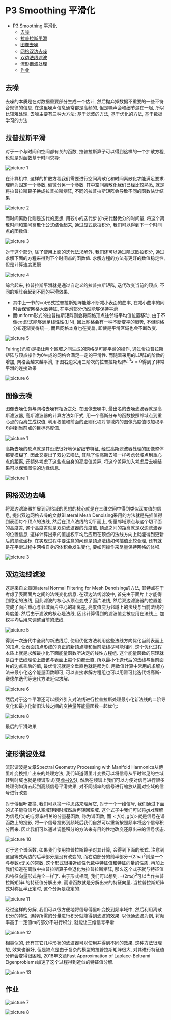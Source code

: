 # P3 Smoothing 平滑化

- [P3 Smoothing 平滑化](#p3-smoothing-平滑化)
  - [去噪](#去噪)
  - [拉普拉斯平滑](#拉普拉斯平滑)
  - [图像去噪](#图像去噪)
  - [网格双边去噪](#网格双边去噪)
  - [双边法线滤波](#双边法线滤波)
  - [流形谐波处理](#流形谐波处理)
  - [作业](#作业)

## 去噪

去噪的本质是在对数据重要部分生成一个估计, 然后抛弃掉数据不重要的一些不符合规律的信息, 在这里噪声信息通常都是高频的, 但是噪声会和细节混在一起, 所以比较难处理. 去噪主要有三种大方法: 基于滤波的方法, 基于优化的方法, 基于数据学习的方法.

## 拉普拉斯平滑

对于一个与时间和空间都有关的函数, 拉普拉斯算子可以得到这样的一个扩散方程, 也就是对函数基于时间求导:

![picture 1](Media/69ac5d01ca52d96409ef44724d6a62a6b4a255887fb56b8b35287f28483db77b.png)  

在计算机中, 这样的扩散方程我们需要进行空间离散化和时间离散化才能满足要求. 理解为固定一个参数, 偏微分另一个参数. 其中空间离散化我们已经比较熟悉, 就是将拉普拉斯算子换成拉普拉斯矩阵, 不同的拉普拉斯矩阵会导致不同的函数估计结果

![picture 2](Media/ac438677fb0a439e11b702607ac37bb1d704e1d93e89daca80d93af5292d3ae4.png)  

而时间离散化则是迭代的思想, 用较小的迭代步长h来代替微分的时间量, 将这个离散时间和空间离散化公式结合起来, 通过显式欧拉积分, 我们可以得到下一个时间点的函数值:

![picture 3](Media/7e8b17604f2b3c3669f5df07cd90aa01c629cc5788461db77b58bda00bc7665d.png)  

对于这个部分, 除了使用上面的迭代法求解外, 我们还可以通过隐式欧拉积分, 通过求解下面的方程来得到下个时间点的函数值. 求解方程的方法有更好的数值稳定性, 但是计算速度更慢

![picture 4](Media/7ac64f0b8df6e4d4d6d879897a6c25bb6ac3f326077eddc116509b6fab3fa616.png)  

综合起来, 拉普拉斯平滑就是通过自定义的拉普拉斯矩阵, 迭代改变当前的顶点, 不同的矩阵会起到不同的平滑效果. 
- 其中上一节的cot形式拉普拉斯矩阵能够不断减小表面的曲率, 在减小曲率的同时会保留网格大致特征, 在平滑部分仍然能够保持平滑
- 而uniform形式的拉普拉斯矩阵则会将网格顶点往邻域平均值位置移动, 由于不像cot形式能够满足线性性(LIN), 因此网格会有一种不断变平的趋势, 不但网格分布逐渐变得统一, 而且网格本身也在变扁, 即使是平滑区域也会不断改变.

![picture 5](Media/27afa76ed4110ad9920a4392b45f72592a2191aecabf72c0f4d00807ee5ace4b.png)  

Fairing(光顺)是指让两个区域之间生成的网格尽可能平滑的操作, 通过令拉普拉斯矩阵与顶点操作为0生成的网格会满足一定的平滑性. 而随着采用的L矩阵的阶数的增加, 网格会越来越平滑, 下图右边采用三阶次的拉普拉斯矩阵$L^3x=0$得到了非常平滑的连接效果

![picture 6](Media/c24b4e3636670281f1713e2107b9d175132a2ca1b095f216b4e6aa7632cfe62d.png)  

## 图像去噪

图像去噪任务与网格去噪有相近之处. 在图像去噪中, 最出名的去噪滤波器就是高斯滤波器, 高斯滤波器的计算方法如下式, 用一个高斯分布的函数按照邻域点到重心点的距离生成权值, 利用权值和前面的正则化项对邻域内的图像亮度值取加权平均得到当前点的目标亮度值.

![picture 1](Media/d96d8a67f91369c2487692d62401a03ab28e6811bd7194515b68ddd2a9428b91.png)  

高斯去噪的缺点就是其没法很好地保留细节特征, 经过高斯滤波器处理的图像整体都变模糊了. 因此又提出了双边去噪法, 其除了像高斯去噪一样考虑邻域点到重心点的距离, 还额外考虑了这些点自身的亮度值差异, 将这个差异加入考虑后去噪结果可以保留图像的边缘信息.

![picture 1](Media/d7ef9f7e5f21279efe60300d0874de2b7240f7f193924a28179c19c04ea02685.png)  

## 网格双边去噪

将双边滤波器扩展到网格域的思想的核心就是在三维空间中得到类似深度值的信息, 提出双边网格去噪的文献Bilateral Mesh Denoising采用的方法就是先插值得到表面每个顶点的法线, 然后在顶点法线的切平面上, 衡量邻域顶点与这个切平面的高度差, 这个高度差就是双边滤波器的亮度值, 顶点之间的距离就是双边滤波器的位置信息, 这样计算出来的值加权平均后应用在顶点的法线方向上就能得到更新后的顶点坐标. 在实现过程中要注意的问题是顶点法线如何插值比较合理, 还有就是在平滑过程中网格自身的体积会发生变化, 要如何操作来尽量保持网格的体积.

![picture 3](Media/7ea288ecb4d554085f83b087c8ccae91a3dd182c2d9660568e7af62d7fd7350b.png)  

## 双边法线滤波

这是来自文章Bilateral Normal Filtering for Mesh Denoising的方法, 其特点在于考虑了表面面片之间的法线变化信息. 在双边法线滤波中, 首先由于面片上才能得到稳定的法线, 因此滤波的核心从顶点变成了面片法线, 然后双边滤波器的位置差变成了面片重心与邻域面片中心的距离差, 亮度值变为邻域上的法线与当前法线的角度差. 然后由于滤波的核心是法线, 因此计算得到的滤波值会被应用在法线上, 加权平均后用来调整当前的法线.

![picture 5](Media/94119f2ecb942611cd98f3cdc1f0f5eaf861c55f7a17549d0d9655b2450eaebd.png)  

得到一次迭代中全局的新法线后, 使用优化方法利用这些法线方向优化当前表面上的顶点, 让表面顶点形成的真正的新顶点能和当前法线尽可能相同. 这个优化过程本质上就是求解最小化下面能量函数所决定的线性方程组. 这个能量函数的原理就是由于法线理论上应该与表面上每个边都垂直, 所以最小化迭代后的法线与当前面片的边点乘后的值, 最优情况就是全垂直也就是都为0. 用数值计算中常用的求解方法来最小化这个能量函数即可, 可以直接求解方程组也可以用雅可比迭代或高斯-赛德尔迭代等迭代方法近似求解.

![picture 6](Media/1d28751efd048571b7f9c4dd46e5cc4b3d447c5be03af70fb9ac5dbe22810b26.png)  

然后对于这个平滑还可以额外引入对法线进行拉普拉斯处理最小化新法线的二阶导变化和最小化新旧法线之间的变换量等能量函数一起优化:

![picture 8](Media/8ebae0e6dea86626f817c9848c1731f01beb4476e9e63fc17019b70096fb7202.png)  

最后的平滑效果

![picture 9](Media/dee78ccc35271757f9eaec3df9faceb374f1cfc0d37ac8f35901bb3bfa9c4d93.png)  

## 流形谐波处理

流形谐波是文章Spectral Geometry Processing with Manifold Harmonics从傅里叶变换推广出来的处理方法, 我们知道傅里叶变换可以将信号从平时常见的空域转到时域也就是频谱形式(见[虎书9.5](...)), 然后在频谱上我们可以方便对信号进行很多处理例如消去起到高频信号平滑效果, 对不同频率的信号进行缩放从而对空域的信号进行改变.

对于傅里叶变换, 我们可以换一种思路来理解它, 对于一个一维信号, 我们通过下面的式子能将信号从空域转到时域然后再转回空域. 这个式子中我们可以将$g(x)$理解为信号$f(x)$的与频率相关的分量基函数, 称为谱函数, 而$<f(x),g(x)>$就是信号在谱函数上的投影, 将一个信号投影到频域后我们自然可以重新按照频率将这个信号积分回来. 因此我们可以通过调整积分的方法来有目的性地改变还原出来的信号状态.

![picture 10](Media/08c208e4f2d30324f0394179ea45f0914aaa0e558ef031211bfea9fe717ffa6f.png)  

对于这个谱函数, 如果我们使用拉普拉斯算子对其计算, 会得到下面的形式. 注意到这里等式两边的后半部分是没有改变的, 而右边部分的前半部分$-(2\pi\omega)^2$则是一个与参数x无关的常数, 这个形式很接近线性代数中特征值和特征向量的性质. 再加上我们知道在离散中拉普拉斯算子会退化为拉普拉斯矩阵, 那么这个式子就与特征值和特征向量形式完全一样了. 由于形式相同, 我们可以想到, $-(2\pi\omega)^2$可以当作拉普拉斯矩阵$L$的特征值分解出来, 而谱函数就是分解出来的特征向量. 当拉普拉斯矩阵式对称且半正定时, 这个分解是稳定的.

![picture 11](Media/f76462a75119596ee074e6b835ccb78647556fdf84ceecf18dc4f8e3ce363188.png)  

经过这样的分解, 我们可以很方便地将信号傅里叶变换到频率域中, 然后利用离散积分的特性, 选择所需的分量进行积分就能得到滤波的效果. 以低通滤波为例, 将频率高于一定值m的部分不进行积分, 就能让三维信号平滑

![picture 12](Media/bcbc4707d9cc3d06118b5b5f0ba65ec2fb7de881bf0b89519d142a943424037c.png)  

相类似的, 还有其它几种形状的滤波器可以使用并得到不同的效果. 这种方法很理想, 效果也很好, 但是缺点是由于复杂的模型的拉普拉斯矩阵很大, 对其进行特征值分解会变得很困难, 2018年文章Fast Approximation of Laplace-Beltrami Eigenproblems加速了这个过程得到近似的特征值分解.

![picture 13](Media/99ce4868271340ff760a32bbbf1c1d581ae87a58dda32a9ddae6dcd8ce56be5b.png)  


## 作业

![picture 7](Media/326205305491483747ecb16ada868b7dbe13ff6defdb788483ba1dfaa9a2f5ee.png)  

![picture 8](Media/8751866a7ef1833e0d5406171b87db17aeb4747e3845a3eb94da549965e27798.png)  
